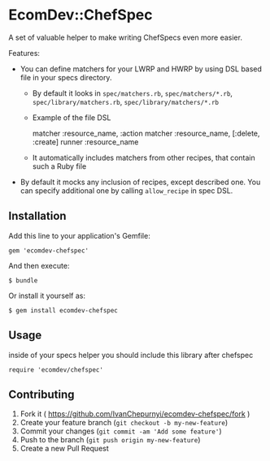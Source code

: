# EcomDev::ChefSpec

A set of valuable helper to make writing ChefSpecs even more easier. 

Features:

 * You can define matchers for your LWRP and HWRP by using DSL based file in your specs directory. 
    * By default it looks in `spec/matchers.rb`, `spec/matchers/*.rb`,  `spec/library/matchers.rb`, `spec/library/matchers/*.rb`
    * Example of the file DSL
       
        matcher :resource_name, :action
        matcher :resource_name, [:delete, :create]
        runner :resource_name
        
    * It automatically includes matchers from other recipes, that contain such a Ruby file
        
 * By default it mocks any inclusion of recipes, except described one. You can specify additional one by calling `allow_recipe` in spec DSL. 


## Installation

Add this line to your application's Gemfile:

    gem 'ecomdev-chefspec'

And then execute:

    $ bundle

Or install it yourself as:

    $ gem install ecomdev-chefspec

## Usage

inside of your specs helper you should include this library after chefspec

    require 'ecomdev/chefspec'
    

## Contributing

1. Fork it ( https://github.com/IvanChepurnyi/ecomdev-chefspec/fork )
2. Create your feature branch (`git checkout -b my-new-feature`)
3. Commit your changes (`git commit -am 'Add some feature'`)
4. Push to the branch (`git push origin my-new-feature`)
5. Create a new Pull Request
